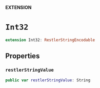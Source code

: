 **EXTENSION**

# `Int32`
```swift
extension Int32: RestlerStringEncodable
```

## Properties
### `restlerStringValue`

```swift
public var restlerStringValue: String
```
